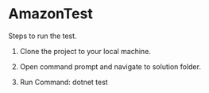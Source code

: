 # AmazonTest

Steps to run the test.

1. Clone the project to your local machine.

2. Open command prompt and navigate to solution folder.

3. Run Command: dotnet test
         
